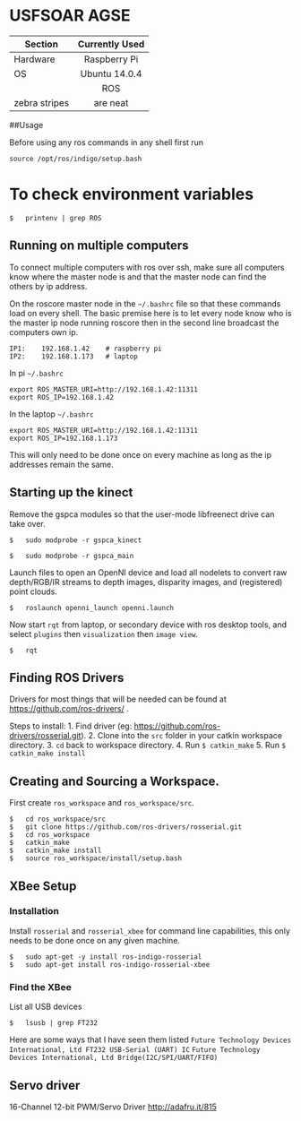 # USFSOAR AGSE

|  Section      | Currently Used|
| ------------- |:-------------:|
|  Hardware     | Raspberry Pi  |
|       OS      | Ubuntu 14.0.4       |
|               |      ROS      |
| zebra stripes | are neat      |

##Usage

Before using any ros commands in any shell first run
```
source /opt/ros/indigo/setup.bash
``` 
# To check environment variables
```
$	printenv | grep ROS
```
## Running on multiple computers
To connect multiple computers with ros over ssh, make sure all computers know where the master node is and that the master node can find the others by ip address.

On the roscore master node in the `~/.bashrc` file so that these commands load on every shell. The basic premise here is to let every node know who is the master ip node running roscore then in the second line broadcast the computers own ip.
```
IP1: 	192.168.1.42 	# raspberry pi
IP2:	192.168.1.173 	# laptop
```
In pi `~/.bashrc`
```
export ROS_MASTER_URI=http://192.168.1.42:11311
export ROS_IP=192.168.1.42
```
In the laptop `~/.bashrc`
```
export ROS_MASTER_URI=http://192.168.1.42:11311
export ROS_IP=192.168.1.173
```
This will only need to be done once on every machine as long as the ip addresses remain the same.


## Starting up the kinect

Remove the gspca modules so that the user-mode libfreenect drive can take over.
```
$  	sudo modprobe -r gspca_kinect

$  	sudo modprobe -r gspca_main
```
Launch files to open an OpenNI device and load all nodelets to convert raw depth/RGB/IR streams to depth images, disparity images, and (registered) point clouds.
```
$  	roslaunch openni_launch openni.launch
```
Now start `rqt` from laptop, or secondary device with ros desktop tools, and select `plugins` then `visualization` then `image view`.
```
$	rqt
```
## Finding ROS Drivers

Drivers for most things that will be needed can be found at https://github.com/ros-drivers/ . 

Steps to install:
	1. Find driver (eg: https://github.com/ros-drivers/rosserial.git).
	2. Clone into the `src` folder in your catkin workspace directory.
	3. `cd` back to workspace directory.
	4. Run `$ catkin_make`
	5. Run `$ catkin_make install`


## Creating and Sourcing a Workspace. 

First create `ros_workspace` and `ros_workspace/src`.
```
$	cd ros_workspace/src
$	git clone https://github.com/ros-drivers/rosserial.git
$	cd ros_workspace
$	catkin_make
$	catkin_make install
$	source ros_workspace/install/setup.bash
```


## XBee Setup

### Installation

Install `rosserial` and `rosserial_xbee` for command line capabilities, this only needs to be done once on any given machine.
```
$	sudo apt-get -y install ros-indigo-rosserial
$	sudo apt-get install ros-indigo-rosserial-xbee
```
### Find the XBee

List all USB devices
```
$	lsusb | grep FT232
```
Here are some ways that I have seen them listed 
	`Future Technology Devices International, Ltd FT232 USB-Serial (UART) IC`
	`Future Technology Devices International, Ltd Bridge(I2C/SPI/UART/FIFO)`



## Servo driver

16-Channel 12-bit PWM/Servo Driver http://adafru.it/815
